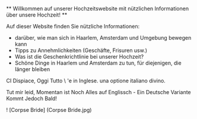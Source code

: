 
** Willkommen auf unserer Hochzeitswebsite mit nützlichen Informationen über unsere Hochzeit! **

Auf dieser Website finden Sie nützliche Informationen:
- darüber, wie man sich in Haarlem, Amsterdam und Umgebung bewegen kann
- Tipps zu Annehmlichkeiten (Geschäfte, Frisuren usw.)
- Was ist die Geschenkrichtlinie bei unserer Hochzeit?
- Schöne Dinge in Haarlem und Amsterdam zu tun, für diejenigen, die länger bleiben

CI Dispiace, Oggi Tutto \ 'e in Inglese. una optione italiano divino.

Tut mir leid, Momentan ist Noch Alles auf Englissch - Ein Deutsche Variante Kommt Jedoch Bald!

! [Corpse Bride] (Corpse Bride.jpg)
